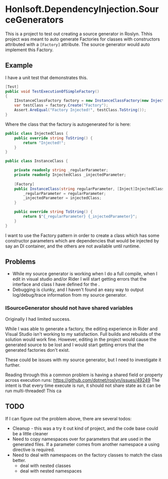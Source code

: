 ﻿# Honlsoft.DependencyInjection.SourceGenerators

This is a project to test out creating a source generator in Roslyn.
Thhis project was meant to auto generate Factories for classes with constructors attributed with a `[Factory]` attribute.
The source generator would auto implement this Factory.


## Example

I have a unit test that demonstrates this.


```csharp
[Test]
public void TestExecutionOfSimpleFactory() 
{
    IInstanceClassFactory factory = new InstanceClassFactory(new InjectedClass());
    var testClass = factory.Create("Factory");
    Assert.AreEqual("Factory Injected!", testClass.ToString());
}
```

Where the class that the factory is autogenerated for is here:

```csharp
public class InjectedClass {
    public override string ToString() {
        return "Injected!";
    }
}

public class InstanceClass {

    private readonly string _regularParameter;
    private readonly InjectedClass _injectedParameter;
    
    [Factory]
    public InstanceClass(string regularParameter, [Inject]InjectedClass injectedClass) {
        _regularParameter = regularParameter;
        _injectedParameter = injectedClass;
    }

    public override string ToString() {
        return $"{_regularParameter} {_injectedParameter}";
    }
}
```

I want to use the Factory pattern in order to create a class which has some constructor parameters which are dependencies that would be injected by say an DI container, and the others are not available until runtime.


## Problems

* While my source generator is working when I do a full compile, when I edit in visual studio and/or Rider I will start getting errors that the interface and class I have defined for the .
* Debugging is clunky, and I haven't found an easy way to output log/debug/trace information from my source generator.

### ISourceGenerator should not have shared variables

Originally I had limited success.

While I was able to generate a factory, the editing experience in Rider and Visual Studio isn't working to my satisfaction.
Full builds and rebuilds of the solution would work fine.  However, editing in the project would cause the generated source to be lost and I would start getting errors that the generated factories don't exist.

These could be issues with my source generator, but I need to investigate it further.

Reading through this a common problem is having a shared field or property across execution runs: https://github.com/dotnet/roslyn/issues/49249
The intent is that every time execute is run, it should not share state as it can be run multi-threaded!
This ca

## TODO

If I can figure out the problem above, there are several todos:
* Cleanup - this was a try it out kind of project, and the code base could be a little cleaner
* Need to copy namespaces over for parameters that are used in the generated files.  If a parameter comes from another namespace a using directive is required.
* Need to deal with namespaces on the factory classes to match the class better.
  * deal with nested classes
  * deal with nested namespaces

